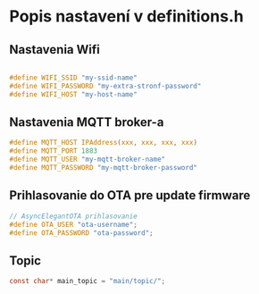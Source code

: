 # Popis nastavení v definitions.h

## Nastavenia Wifi

```c

#define WIFI_SSID "my-ssid-name"
#define WIFI_PASSWORD "my-extra-stronf-password"    
#define WIFI_HOST "my-host-name"   
```

## Nastavenia MQTT broker-a

```c
#define MQTT_HOST IPAddress(xxx, xxx, xxx, xxx)
#define MQTT_PORT 1883
#define MQTT_USER "my-mqtt-broker-name"
#define MQTT_PASSWORD "my-mqtt-broker-password"

```

## Prihlasovanie do OTA pre update firmware

```c
// AsyncElegantOTA prihlasovanie
#define OTA_USER "ota-username";
#define OTA_PASSWORD "ota-password";
```

## Topic

```c
const char* main_topic = "main/topic/";
```
